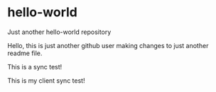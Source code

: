 # hello-world
Just another hello-world repository

Hello, this is just another github user making changes to just another readme file.

This is a sync test!

This is my client sync test!

